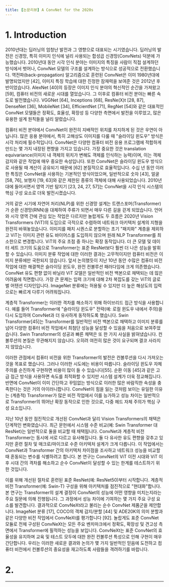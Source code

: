 ```yaml
---
title: [논문리뷰] A ConvNet for the 2020s
---
```


# 1. Introduction
2010년대는 딥러닝의 엄청난 발전과 그 영향으로 대표되는 시기였습니다. 딥러닝의 발전은 신경망, 특히 이미지 인식에 널리 사용되는 합성곱 신경망(ConvNets) 덕분에 가능했습니다. 2010년대 동안 시각 인식 분야는 이미지의 특징을 사람이 직접 설계하던 방식에서 벗어나, ConvNet 모델의 구조를 설계하는 방식으로 성공적으로 전환했습니다. 역전파(back-propagation) 알고리즘으로 훈련된 ConvNet은 이미 1980년대에 발명되었지만 [42], 이미지 특징 학습에 대한 진정한 잠재력을 보여준 것은 2012년 후반이었습니다. AlexNet [40]의 등장은 이미지 인식 분야의 혁신적인 순간을 가져왔고 [59], 컴퓨터 비전의 새로운 시대를 열었습니다. 그 이후로 컴퓨터 비전 분야는 빠른 속도로 발전했습니다. VGGNet [64], Inceptions [68], ResNe(X)t [28, 87], DenseNet [36], MobileNet [34], EfficientNet [71], RegNet [54]와 같은 대표적인 ConvNet 모델들은 정확도, 효율성, 확장성 등 다양한 측면에서 발전을 이루었고, 많은 유용한 설계 원칙들을 널리 알렸습니다.

컴퓨터 비전 분야에서 ConvNet이 완전히 지배적인 위치를 차지하게 된 것은 우연이 아닙니다. 많은 응용 분야에서, 특히 고해상도 이미지를 다룰 때 "슬라이딩 윈도우" 방식은 시각 처리에 필수적입니다. ConvNet은 다양한 컴퓨터 비전 응용 프로그램에 적합하게 만드는 몇 가지 내장된 편향을 가지고 있습니다. 가장 중요한 것은 translation equivariance(이미지 내 객체의 위치가 변해도 객체를 인식하는 능력)이며, 이는 객체 감지와 같은 작업에 매우 중요한 속성입니다. 또한 ConvNet은 슬라이딩 윈도우 방식으로 사용될 때 계산이 공유되기 때문에 [62] 본질적으로 효율적입니다. 수십 년 동안 이러한 특징은 ConvNet을 사용하는 기본적인 방식이었으며, 일반적으로 숫자 [43], 얼굴 [58, 76], 보행자 [19, 63]와 같은 제한된 종류의 객체에 대해 사용되었습니다. 2010년대에 들어서면서 영역 기반 탐지기 [23, 24, 27, 57]는 ConvNet을 시각 인식 시스템의 핵심 구성 요소로 더욱 발전시켰습니다.

거의 같은 시기에 자연어 처리(NLP)를 위한 신경망 설계는 트랜스포머(Transformer)가 순환 신경망(RNN)을 대체하여 주류가 되면서 매우 다른 길을 걷게 되었습니다. 언어와 시각 영역 간에 관심 있는 작업은 다르지만 놀랍게도 두 흐름은 2020년 Vision Transformers (ViT)의 도입으로 극적으로 수렴하여 네트워크 아키텍처 설계의 지형을 완전히 바꿔놓았습니다. 이미지를 패치 시퀀스로 분할하는 초기 "패치화" 계층을 제외하고 ViT는 이미지 관련 유도 바이어스를 도입하지 않으며 원래 NLP Transformer를 최소한으로 변경합니다. ViT의 주요 초점 중 하나는 확장 동작입니다. 더 큰 모델 및 데이터 세트 크기의 도움으로 Transformer는 표준 ResNet보다 훨씬 더 나은 성능을 발휘할 수 있습니다. 이미지 분류 작업에 대한 이러한 결과는 고무적이지만 컴퓨터 비전은 이미지 분류에만 국한되지 않습니다. 앞서 논의했듯이 지난 10년 동안 수많은 컴퓨터 비전 작업에 대한 해결책은 슬라이딩 윈도우, 완전 컨볼루션 패러다임에 크게 의존했습니다. ConvNet 유도 편향 없이 바닐라 ViT 모델은 일반적인 비전 백본으로 채택되는 데 많은 어려움에 직면합니다. 가장 큰 문제는 입력 크기에 대해 2차 복잡도를 갖는 ViT의 글로벌 어텐션 디자인입니다. ImageNet 분류에는 허용될 수 있지만 더 높은 해상도의 입력으로는 빠르게 다루기 어려워집니다.

계층적 Transformer는 이러한 격차를 해소하기 위해 하이브리드 접근 방식을 사용합니다. 예를 들어 Transformer에 "슬라이딩 윈도우" 전략(예: 로컬 윈도우 내에서 주의)을 다시 도입하여 ConvNet과 더 유사하게 동작하도록 했습니다. Swin Transformer[45]는 Transformer를 일반적인 비전 백본으로 채택하고 이미지 분류를 넘어 다양한 컴퓨터 비전 작업에서 최첨단 성능을 달성할 수 있음을 처음으로 보여주었습니다. Swin Transformer의 성공과 빠른 채택은 또 한 가지 사실을 밝혀냈습니다. 컨볼루션의 본질은 무관해지지 않습니다. 오히려 여전히 많은 것이 요구되며 결코 사라지지 않았습니다.

이러한 관점에서 컴퓨터 비전을 위한 Transformer의 발전은 컨볼루션을 다시 가져오는 것을 목표로 했습니다. 그러나 이러한 시도에는 비용이 따릅니다. 슬라이딩 윈도우 자체 주의를 순진하게 구현하면 비용이 많이 들 수 있습니다[55]. 순환 이동 [45]과 같은 고급 접근 방식을 사용하면 속도를 최적화할 수 있지만 시스템 설계가 더욱 정교해집니다. 반면에 ConvNet이 이미 간단하고 꾸밈없는 방식으로 이러한 많은 바람직한 속성을 충족한다는 것은 거의 아이러니합니다. ConvNet이 힘을 잃는 것처럼 보이는 유일한 이유는 (계층적) Transformer가 많은 비전 작업에서 이를 능가하고 성능 차이는 일반적으로 Transformer의 뛰어난 확장 동작으로 인한 것으로, 다중 헤드 자체 주의가 핵심 구성 요소입니다.

지난 10년 동안 점진적으로 개선된 ConvNet과 달리 Vision Transformers의 채택은 단계적인 변화였습니다. 최근 문헌에서 시스템 수준 비교(예: Swin Transformer 대 ResNet)는 일반적으로 둘을 비교할 때 채택됩니다. ConvNet과 계층적 비전 Transformer는 동시에 서로 다르고 유사해집니다. 둘 다 유사한 유도 편향을 갖추고 있지만 훈련 절차 및 매크로/마이크로 수준 아키텍처 설계가 크게 다릅니다. 이 작업에서는 ConvNet과 Transformer 간의 아키텍처 차이점을 조사하고 네트워크 성능을 비교할 때 혼동되는 변수를 식별하려고 합니다. 본 연구는 ConvNet의 ViT 이전 시대와 ViT 이후 시대 간의 격차를 해소하고 순수 ConvNet이 달성할 수 있는 한계를 테스트하기 위한 것입니다.

이를 위해 개선된 절차로 훈련된 표준 ResNet(예: ResNet50)부터 시작합니다. 계층적 비전 Transformer(예: Swin-T) 구성을 위해 아키텍처를 점진적으로 "현대화"합니다. 본 연구는 Transformer의 설계 결정이 ConvNet의 성능에 어떤 영향을 미치는지라는 주요 질문에 의해 진행됩니다. 그 과정에서 성능 차이에 기여하는 몇 가지 주요 구성 요소를 발견합니다. 결과적으로 ConvNeXt라고 불리는 순수 ConvNet 제품군을 제안합니다. ImageNet 분류 [17], COCO의 객체 감지/분할 [44] 및 ADE20K의 의미 분할과 같은 다양한 비전 작업에서 ConvNeXt를 평가합니다 [92]. 놀랍게도 표준 ConvNet 모듈로 전체 구성된 ConvNeXt는 모든 주요 벤치마크에서 정확도, 확장성 및 견고성 측면에서 Transformer에 필적하는 성능을 보입니다. ConvNeXt는 표준 ConvNet의 효율성을 유지하며 교육 및 테스트 모두에 대한 완전 컨볼루션 특성으로 인해 구현이 매우 간단합니다. 우리는 이러한 새로운 결과와 논의가 몇 가지 일반적인 믿음에 도전하고 컴퓨터 비전에서 컨볼루션의 중요성을 재고하도록 사람들을 격려하기를 바랍니다.

# 2. 





























---